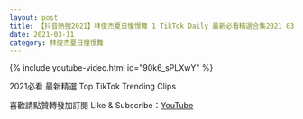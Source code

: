 ```yaml
---
layout: post
title: 【抖音熱搜2021】林俊杰夏日憧憬舞 1 TikTok Daily 最新必看精選合集2021 03 11
date: 2021-03-11
category: 林俊杰夏日憧憬舞
---
```


{% include youtube-video.html id="90k6_sPLXwY" %}

2021必看 最新精選 Top TikTok Trending Clips

喜歡請點贊轉發加訂閱 Like & Subscribe：[YouTube](https://www.youtube.com/channel/UCAoR7VcanIPd04uEq_GIylA/videos)

